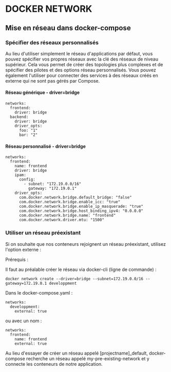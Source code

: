 # DOCKER NETWORK
## Mise en réseau dans docker-compose

### Spécifier des réseaux personnalisés

Au lieu d'utiliser simplement le réseau d'applications par défaut, vous pouvez spécifier vos propres réseaux avec la clé des réseaux de niveau supérieur. Cela vous permet de créer des topologies plus complexes et de spécifier des pilotes et des options réseau personnalisés. Vous pouvez également l'utiliser pour connecter des services à des réseaux créés en externe qui ne sont pas gérés par Compose.

#### Réseau générique - driver=bridge
```
networks:
  frontend:
    driver: bridge
  backend:
    driver: bridge
    driver_opts:
      foo: "1"
      bar: "2"
```

#### Réseau personnalisé - driver=bridge
```
networks:
  frontend:
    name: frontend
    driver: bridge
    ipam:
      config:
        - subnet: "172.19.0.0/16"
          gateway: "172.19.0.1"
    driver_opts:
      com.docker.network.bridge.default_bridge: "false"
      com.docker.network.bridge.enable_icc: "true"	  
      com.docker.network.bridge.enable_ip_masquerade: "true"
      com.docker.network.bridge.host_binding_ipv4: "0.0.0.0"
      com.docker.network.bridge.name: "frontend"
      com.docker.network.driver.mtu: "1500"
```

### Utiliser un réseau préexistant

Si on souhaite que nos conteneurs rejoignent un réseau préexistant, utilisez l'option externe :

Prérequis :

Il faut au préalable créer le réseau via docker-cli (ligne de commande) :
```
docker network create --driver=bridge --subnet=172.19.0.0/16 --gateway=172.19.0.1 developpment
```

Dans le docker-compose.yaml :

```
networks: 
  developpment: 
    external: true
```

ou avec un nom :

```
networks:
  frontend:
    name: frontend
    external: true
```

Au lieu d'essayer de créer un réseau appelé [projectname]_default, docker-compose recherche un réseau appelé my-pre-existing-network et y connecte les conteneurs de notre application.